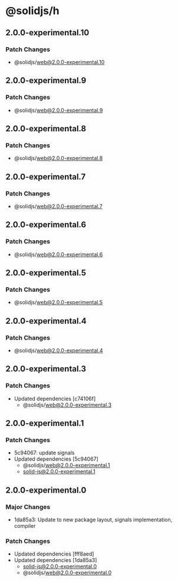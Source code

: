 # @solidjs/h

## 2.0.0-experimental.10

### Patch Changes

- @solidjs/web@2.0.0-experimental.10

## 2.0.0-experimental.9

### Patch Changes

- @solidjs/web@2.0.0-experimental.9

## 2.0.0-experimental.8

### Patch Changes

- @solidjs/web@2.0.0-experimental.8

## 2.0.0-experimental.7

### Patch Changes

- @solidjs/web@2.0.0-experimental.7

## 2.0.0-experimental.6

### Patch Changes

- @solidjs/web@2.0.0-experimental.6

## 2.0.0-experimental.5

### Patch Changes

- @solidjs/web@2.0.0-experimental.5

## 2.0.0-experimental.4

### Patch Changes

- @solidjs/web@2.0.0-experimental.4

## 2.0.0-experimental.3

### Patch Changes

- Updated dependencies [c74106f]
  - @solidjs/web@2.0.0-experimental.3

## 2.0.0-experimental.1

### Patch Changes

- 5c94067: update signals
- Updated dependencies [5c94067]
  - @solidjs/web@2.0.0-experimental.1
  - solid-js@2.0.0-experimental.1

## 2.0.0-experimental.0

### Major Changes

- 1da85a3: Update to new package layout, signals implementation, compiler

### Patch Changes

- Updated dependencies [fff8aed]
- Updated dependencies [1da85a3]
  - solid-js@2.0.0-experimental.0
  - @solidjs/web@2.0.0-experimental.0
